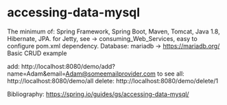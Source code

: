 # accessing-data-mysql 
The minimum of:
Spring Framework, Spring Boot, Maven, Tomcat, Java 1.8, Hibernate, JPA.
for Jetty, see -> consuming_Web_Services, easy to configure pom.xml dependency.
Database: mariadb -> https://mariadb.org/
Basic CRUD example

add:
http://localhost:8080/demo/add?name=Adam&email=Adam@someemailprovider.com
to see all:
http://localhost:8080/demo/all
delete:
http://localhost:8080/demo/delete/1

Bibliography:
https://spring.io/guides/gs/accessing-data-mysql/
